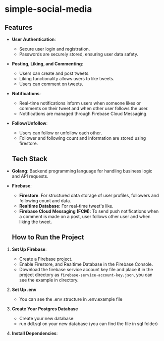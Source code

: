 # simple-social-media

## Features

- **User Authentication**: 
  - Secure user login and registration.
  - Passwords are securely stored, ensuring user data safety.

- **Posting, Liking, and Commenting**:
  - Users can create and post tweets.
  - Liking functionality allows users to like tweets.
  - Users can comment on tweets.

- **Notifications**:
  - Real-time notifications inform users when someone likes or comments on their tweet and when other user follows the user.
  - Notifications are managed through Firebase Cloud Messaging.

- **Follow/Unfollow**:
  - Users can follow or unfollow each other.
  - Follower and following count and information are stored using firestore.

  ## Tech Stack

- **Golang**: Backend programming language for handling business logic and API requests.
- **Firebase**:
  - **Firestore**: For structured data storage of user profiles, followers and following count and data.
  - **Realtime Database**: For real-time tweet's like.
  - **Firebase Cloud Messaging (FCM)**: To send push notifications when a comment is made on a post, user follows other user and when liking the tweet.

  ## How to Run the Project

1. **Set Up Firebase**:
   - Create a Firebase project.
   - Enable Firestore, and Realtime Database in the Firebase Console.
   - Download the firebase service account key file and place it in the project directory as `firebase-service-account-key.json`, you can see the example in directory.

2. **Set Up .env**
   - You can see the .env structure in .env.example file

3. **Create Your Postgres Database**
   - Create your new database
   - run ddl.sql on your new database (you can find the file in sql folder)

4. **Install Dependencies**: